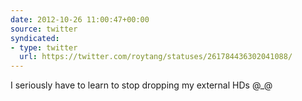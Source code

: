 ```yaml
---
date: 2012-10-26 11:00:47+00:00
source: twitter
syndicated:
- type: twitter
  url: https://twitter.com/roytang/statuses/261784436302041088/
---
```


I seriously have to learn to stop dropping my external HDs @_@